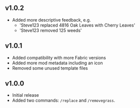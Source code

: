 ## v1.0.2

- Added more descriptive feedback, e.g.
  - 'Steve123 replaced 4816 Oak Leaves with Cherry Leaves'
  - 'Steve123 removed 125 weeds'

## v1.0.1

- Added compatibility with more Fabric versions
- Added more mod metadata including an icon
- Removed some unused template files

## v1.0.0

- Initial release
- Added two commands: `/replace` and `/removegrass`.

